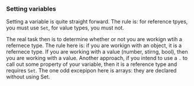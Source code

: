 ### Setting variables

Setting a variable is quite straight forward.  The rule is: for reference tpyes, you must use `Set`, for value types, you must not.

The real task then is to determine whether or not you are workign wtih a refernece type.  The rule here is: if you are workign with an object, it is a refernece type.  If you are working with a value (number, stirng, bool), then you are working with a value.  Another approach, if you intend to use a `.` to call out some property of your variable, then it is a reference type and requires `Set`.  The one odd excepipon here is arrays: they are declared without using Set.
